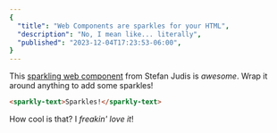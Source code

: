 ```yaml
---
{
  "title": "Web Components are sparkles for your HTML",
  "description": "No, I mean like... literally",
  "published": "2023-12-04T17:23:53-06:00",
}
---
```


This <sparkly-text style="--sparkly-text-color: oklch(89.12% 0.141 103.76); --sparkly-text-size: 2.5em">[sparkling web component](https://www.stefanjudis.com/blog/a-web-component-to-make-your-text-sparkle/)</sparkly-text> from Stefan Judis is _awesome_. Wrap it around anything to add some sparkles!

```html
<sparkly-text>Sparkles!</sparkly-text>
```

How cool is that? I _freakin' love it_!

<script src="https://www.unpkg.com/@stefanjudis/sparkly-text@1.0.8/sparkly-text.js" type="module" ></script>

